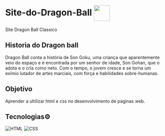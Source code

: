 <h1>
 Site-do-Dragon-Ball <img align="center" width="50px" src="https://i0.wp.com/imagensemoldes.com.br/wp-content/uploads/2020/05/Esfera-do-Drag%C3%A3o-Goku-PNG.png?fit=1024%2C1024&ssl=1"></a>
 
</h1>
 Site Dragon Ball Classico
 
 ## Historia do Dragon ball
 Dragon Ball conta a história de Son Goku, uma criança que aparentemente veio do espaço e é encontrada por um senhor de idade, Son Gohan, que o adota e o cria como neto. Com o tempo, o jovem cresce e se torna um exímio lutador de artes marciais, com força e habilidades sobre-humanas.

## Objetivo
Aprender a ultilizar html e css no desenvolvimento de paginas web.
 
 ## Tecnologias⚙
 ![HTML](https://img.shields.io/badge/HTML-000?style=for-the-badge&logo=html5&logoColor=#33E7E8)
 ![CSS](https://img.shields.io/badge/CSS-000?style=for-the-badge&logo=css3&logoColor=#33E7E8)


